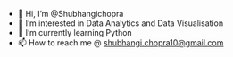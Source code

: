 - 👋 Hi, I’m @Shubhangichopra
- 👀 I’m interested in Data Analytics and Data Visualisation
- 🌱 I’m currently learning Python
- 📫 How to reach me @ shubhangi.chopra10@gmail.com

<!---
Shubhangichopra/Shubhangichopra is a ✨ special ✨ repository because its `README.md` (this file) appears on your GitHub profile.
You can click the Preview link to take a look at your changes.
--->
